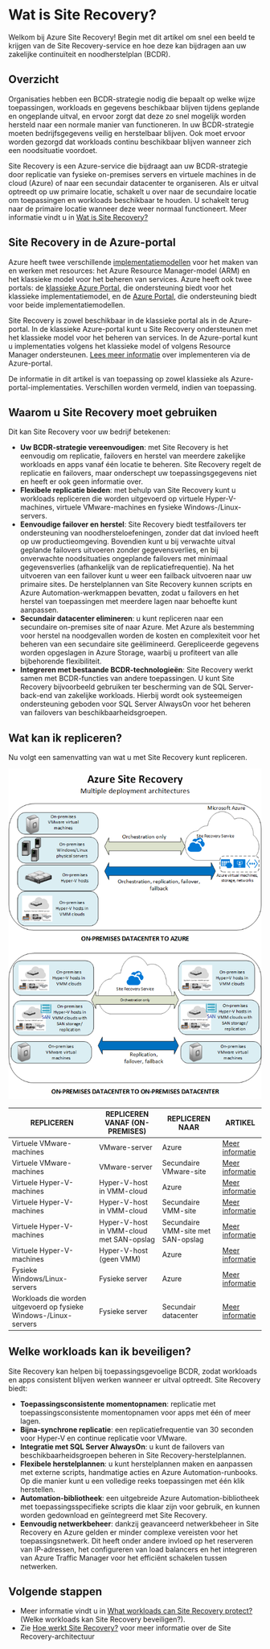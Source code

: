 <properties
    pageTitle="Wat is Site Recovery? | Microsoft Azure" 
    description="In dit artikel wordt een overzicht van de Azure Site Recovery-service geboden en uitgelegd hoe de service kan worden geïmplementeerd." 
    services="site-recovery" 
    documentationCenter="" 
    authors="rayne-wiselman" 
    manager="jwhit" 
    editor=""/>

<tags 
    ms.service="site-recovery" 
    ms.devlang="na"
    ms.topic="get-started-article"
    ms.tgt_pltfrm="na"
    ms.workload="storage-backup-recovery" 
    ms.date="10/05/2016"
    ms.author="raynew"/>


#  Wat is Site Recovery?

Welkom bij Azure Site Recovery! Begin met dit artikel om snel een beeld te krijgen van de Site Recovery-service en hoe deze kan bijdragen aan uw zakelijke continuïteit en noodherstelplan (BCDR).

## Overzicht

Organisaties hebben een BCDR-strategie nodig die bepaalt op welke wijze toepassingen, workloads en gegevens beschikbaar blijven tijdens geplande en ongeplande uitval, en ervoor zorgt dat deze zo snel mogelijk worden hersteld naar een normale manier van functioneren. In uw BCDR-strategie moeten bedrijfsgegevens veilig en herstelbaar blijven. Ook moet ervoor worden gezorgd dat workloads continu beschikbaar blijven wanneer zich een noodsituatie voordoet. 

Site Recovery is een Azure-service die bijdraagt aan uw BCDR-strategie door replicatie van fysieke on-premises servers en virtuele machines in de cloud (Azure) of naar een secundair datacenter te organiseren. Als er uitval optreedt op uw primaire locatie, schakelt u over naar de secundaire locatie om toepassingen en workloads beschikbaar te houden. U schakelt terug naar de primaire locatie wanneer deze weer normaal functioneert. Meer informatie vindt u in [Wat is Site Recovery?](site-recovery-overview.md)

## Site Recovery in de Azure-portal

Azure heeft twee verschillende [implementatiemodellen](../resource-manager-deployment-model.md) voor het maken van en werken met resources: het Azure Resource Manager-model (ARM) en het klassieke model voor het beheren van services. Azure heeft ook twee portals: de [klassieke Azure Portal](https://manage.windowsazure.com/), die ondersteuning biedt voor het klassieke implementatiemodel, en de [Azure Portal](https://portal.azure.com), die ondersteuning biedt voor beide implementatiemodellen.

Site Recovery is zowel beschikbaar in de klassieke portal als in de Azure-portal. In de klassieke Azure-portal kunt u Site Recovery ondersteunen met het klassieke model voor het beheren van services. In de Azure-portal kunt u implementaties volgens het klassieke model of volgens Resource Manager ondersteunen. [Lees meer informatie](site-recovery-overview.md#site-recovery-in-the-azure-portal) over implementeren via de Azure-portal.

De informatie in dit artikel is van toepassing op zowel klassieke als Azure-portal-implementaties. Verschillen worden vermeld, indien van toepassing.


## Waarom u Site Recovery moet gebruiken 

Dit kan Site Recovery voor uw bedrijf betekenen:

- **Uw BCDR-strategie vereenvoudigen**: met Site Recovery is het eenvoudig om replicatie, failovers en herstel van meerdere zakelijke workloads en apps vanaf één locatie te beheren. Site Recovery regelt de replicatie en failovers, maar onderschept uw toepassingsgegevens niet en heeft er ook geen informatie over.
- **Flexibele replicatie bieden**: met behulp van Site Recovery kunt u workloads repliceren die worden uitgevoerd op virtuele Hyper-V-machines, virtuele VMware-machines en fysieke Windows-/Linux-servers. 
- **Eenvoudige failover en herstel**: Site Recovery biedt testfailovers ter ondersteuning van noodhersteloefeningen, zonder dat dat invloed heeft op uw productieomgeving. Bovendien kunt u bij verwachte uitval geplande failovers uitvoeren zonder gegevensverlies, en bij onverwachte noodsituaties ongeplande failovers met minimaal gegevensverlies (afhankelijk van de replicatiefrequentie). Na het uitvoeren van een failover kunt u weer een failback uitvoeren naar uw primaire sites. De herstelplannen van Site Recovery kunnen scripts en Azure Automation-werkmappen bevatten, zodat u failovers en het herstel van toepassingen met meerdere lagen naar behoefte kunt aanpassen. 
- **Secundair datacenter elimineren**: u kunt repliceren naar een secundaire on-premises site of naar Azure. Met Azure als bestemming voor herstel na noodgevallen worden de kosten en complexiteit voor het beheren van een secundaire site geëlimineerd. Gerepliceerde gegevens worden opgeslagen in Azure Storage, waarbij u profiteert van alle bijbehorende flexibiliteit.
- **Integreren met bestaande BCDR-technologieën**: Site Recovery werkt samen met BCDR-functies van andere toepassingen. U kunt Site Recovery bijvoorbeeld gebruiken ter bescherming van de SQL Server-back-end van zakelijke workloads. Hierbij wordt ook systeemeigen ondersteuning geboden voor SQL Server AlwaysOn voor het beheren van failovers van beschikbaarheidsgroepen. 

## Wat kan ik repliceren?

Nu volgt een samenvatting van wat u met Site Recovery kunt repliceren.

![On-premises naar on-premises](./media/site-recovery-overview/asr-overview-graphic.png)

**REPLICEREN** | **REPLICEREN VANAF (ON-PREMISES)** | **REPLICEREN NAAR** | **ARTIKEL**
---|---|---|---
Virtuele VMware-machines | VMware-server | Azure | [Meer informatie](site-recovery-vmware-to-azure-classic.md)
Virtuele VMware-machines | VMware-server | Secundaire VMware-site | [Meer informatie](site-recovery-vmware-to-vmware.md) 
Virtuele Hyper-V-machines | Hyper-V-host in VMM-cloud | Azure | [Meer informatie](site-recovery-vmm-to-azure.md) 
Virtuele Hyper-V-machines | Hyper-V-host in VMM-cloud | Secundaire VMM-site | [Meer informatie](site-recovery-vmm-to-vmm.md)
Virtuele Hyper-V-machines | Hyper-V-host in VMM-cloud met SAN-opslag| Secundaire VMM-site met SAN-opslag | [Meer informatie](site-recovery-vmm-san.md)
Virtuele Hyper-V-machines | Hyper-V-host (geen VMM) | Azure | [Meer informatie](site-recovery-hyper-v-site-to-azure.md)
Fysieke Windows/Linux-servers | Fysieke server | Azure | [Meer informatie](site-recovery-vmware-to-azure-classic.md)
Workloads die worden uitgevoerd op fysieke Windows-/Linux-servers | Fysieke server | Secundair datacenter | [Meer informatie](site-recovery-vmware-to-vmware.md) 


## Welke workloads kan ik beveiligen?

Site Recovery kan helpen bij toepassingsgevoelige BCDR, zodat workloads en apps consistent blijven werken wanneer er uitval optreedt. Site Recovery biedt: 

- **Toepassingsconsistente momentopnamen**: replicatie met toepassingsconsistente momentopnamen voor apps met één of meer lagen.
- **Bijna-synchrone replicatie**: een replicatiefrequentie van 30 seconden voor Hyper-V en continue replicatie voor VMware.
- **Integratie met SQL Server AlwaysOn**: u kunt de failovers van beschikbaarheidsgroepen beheren in Site Recovery-herstelplannen. 
- **Flexibele herstelplannen**: u kunt herstelplannen maken en aanpassen met externe scripts, handmatige acties en Azure Automation-runbooks. Op die manier kunt u een volledige reeks toepassingen met één klik herstellen.
- **Automation-bibliotheek**: een uitgebreide Azure Automation-bibliotheek met toepassingsspecifieke scripts die klaar zijn voor gebruik, en kunnen worden gedownload en geïntegreerd met Site Recovery.
- **Eenvoudig netwerkbeheer**: dankzij geavanceerd netwerkbeheer in Site Recovery en Azure gelden er minder complexe vereisten voor het toepassingsnetwerk. Dit heeft onder andere invloed op het reserveren van IP-adressen, het configureren van load balancers en het integreren van Azure Traffic Manager voor het efficiënt schakelen tussen netwerken.


## Volgende stappen

- Meer informatie vindt u in [What workloads can Site Recovery protect?](site-recovery-workload.md) (Welke workloads kan Site Recovery beveiligen?).
- Zie [Hoe werkt Site Recovery?](site-recovery-components.md) voor meer informatie over de Site Recovery-architectuur
 



<!--HONumber=Oct16_HO1-->


